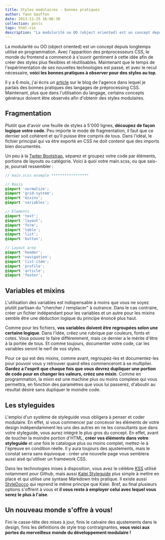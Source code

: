 ```yaml
---
title: Styles modulaires - bonnes pratiques
author: Yann Gouffon
date: 2013-11-25 16:06:30
collection: posts
tags: html-css
description: "La modularité ou OO (object oriented) est un concept depuis longtemps utilisé en programmation. Avec l'apparition des préprocesseurs CSS, le monde du frontend a commencé à s'ouvrir gentiment à cette idée afin de créer des styles plus flexibles et réutilisables. "
---
```


La modularité ou OO (object oriented) est un concept depuis longtemps utilisé en programmation. Avec l'apparition des préprocesseurs CSS, le monde du frontend a commencé à s'ouvrir gentiment à cette idée afin de créer des styles plus flexibles et réutilisables. Maintenant que le temps de l'expérimentation de ses nouvelles technologies est passé, et avec le recul nécessaire, **voici les bonnes pratiques à observer pour des styles au top**.

Il y a 6 mois, j'ai écris un [article](http://antistatique.net/blog/2013/03/12/less-possibilites-et-utilisation/) sur le blog de l'agence dans lequel je parlais des bonnes pratiques des langages de préprocessing CSS. Maintenant, plus que dans l'utilisation du langage, certains concepts généraux doivent être observés afin d'obtenir des styles modulaires.

## Fragmentation

Plutôt que d'avoir une feuille de styles à 5'000 lignes, **découpez de façon logique votre code**. Peu importe le mode de fragmentation, il faut que ce dernier soit cohérent et qu'il puisse être compris de tous. Dans l'idéal, le fichier principal qui va être exporté en CSS ne doit contenir que des imports bien documentés.

Un peu à la [Twiter Bootstrap](http://getbootstrap.com), séparez et groupez votre code par éléments, portions de layouts ou catégorie. Voici à quoi votre main.scss, ou que sais-je, pourrait ressembler :

```scss
// main.scss example *****************

// Basis
@import 'normalize';
@import 'grid-system';
@import 'mixins';
@import 'variables';

// Elements
@import 'text';
@import 'layout';
@import 'form';
@import 'table';
@import 'list';
@import 'button';

// Layout area
@import 'header';
@import 'navigation';
@import 'list-item';
@import 'profile';
@import 'article';
@import 'footer';
```


## Variables et mixins

L'utilisation des variables est indispensable à moins que vous ne soyez plutôt partisan du "chercher / remplacer" à outrance. Dans le cas contraire, créer un fichier indépendant pour les variables et un autre pour les mixins semble être une déduction logique du principe énoncé plus haut.

Comme pour les fichiers, **vos variables doivent être regroupées selon une certaine logique**. Dans l'idée, créez une rubrique par couleurs, fonts et cotes. Vous pouvez le faire différemment, mais ce dernier a le mérite d'être à la portée de tous. Et comme toujours, documenter votre code, car les variables seront le nerf de vos styles.

Pour ce qui est des mixins, comme avant, regroupez-les et documentez-les pour pouvoir vous y retrouver quand elles commenceront à se multiplier. **Gardez a l'esprit que chaque fois que vous devrez dupliquer une portion de code pour en changer les valeurs, créez une mixin**. Comme en programmation, la mixin est une machine plus ou moins complexe qui vous permettra, en fonction des paramètres que vous lui passerez, d'aboutir au résultat désiré sans dupliquer le moindre code.

## Les styleguides

L'emploi d'un système de styleguide vous obligera à penser et coder modulaire. En effet, si vous commencer par concevoir les éléments de votre design indépendamment les uns des autres en ne les consultants que dans votre styleguide, vous aurez intégré le plus gros du concept. En effet, avant de toucher la moindre portion d'HTML, **créer vos éléments dans votre styleguide** et une fois le catalogue plus ou moins complet, mettez-le à l'épreuve en condition réelle. Il y aura toujours des ajustements, mais le constat serra sans équivoque : créer une nouvelle page vous semblera aussi aisé qu'utiliser un framework CSS.

Dans les technologies mises à disposition, vous avez le célèbre [KSS](http://warpspire.com/kss/) utilisé notamment pour Github, mais aussi [Kalei Styleguide](http://kaleistyleguide.com) plus simple à mettre en place et qui utilise une syntaxe Markdown très pratique. Il existe aussi [StyleDocco](http://jacobrask.github.io/styledocco/) qui reprend le même principe que Kalei. Bref, au final plusieurs options s'offrent à vous et **il vous reste à employer celui avec lequel vous serez le plus à l'aise**.

## Un nouveau monde s'offre à vous!

Fini le casse-tête des mises à jour, finis le calvaire des ajustements dans le design, finis les définitions de style trop contraignantes, **vous voici aux portes du merveilleux monde du développement modulaire !**



